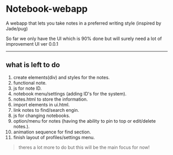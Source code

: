 # Notebook-webapp
 A webapp that lets you take notes in a preferred writing style (inspired by Jade/pug)

 So far we only have the UI which is 90% done but will surely need a lot of improvement
 UI ver 0.0.1

----
 
## what is left to do
1. create elements(div) and styles for the notes.
2. functional note.
3. js for note ID.
4. notebook menu/settings (adding ID's for the system).
5. notes.html to store the information.
6. import elements in ui.html.
7. link notes to find/search engin.
8. js for changing notebooks.
9. option/menu for notes (having the ability to pin to top or edit/delete notes.).
10. animation sequence for find section.
11. finish layout of profiles/settings menu.
> theres a lot more to do but this will be the main focus for now!

